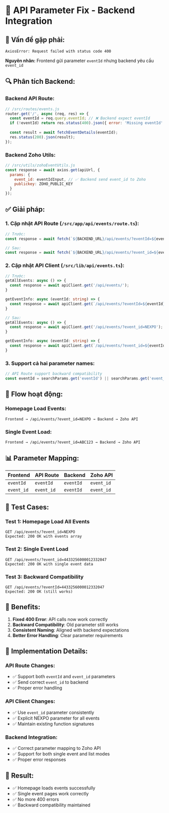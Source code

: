 # 🔧 API Parameter Fix - Backend Integration

## 🐛 **Vấn đề gặp phải:**

```
AxiosError: Request failed with status code 400
```

**Nguyên nhân:** Frontend gửi parameter `eventId` nhưng backend yêu cầu `event_id`

## 🔍 **Phân tích Backend:**

### **Backend API Route:**
```javascript
// /src/routes/events.js
router.get('/', async (req, res) => {
  const eventId = req.query.eventId; // ❌ Backend expect eventId
  if (!eventId) return res.status(400).json({ error: 'Missing eventId' });
  
  const result = await fetchEventDetails(eventId);
  res.status(200).json(result);
});
```

### **Backend Zoho Utils:**
```javascript
// /src/utils/zohoEventUtils.js
const response = await axios.get(apiUrl, {
  params: {
    event_id: eventIdInput, // ✅ Backend send event_id to Zoho
    publickey: ZOHO_PUBLIC_KEY
  }
});
```

## ✅ **Giải pháp:**

### **1. Cập nhật API Route (`/src/app/api/events/route.ts`):**

```typescript
// Trước:
const response = await fetch(`${BACKEND_URL}/api/events/?eventId=${eventId}`);

// Sau:
const response = await fetch(`${BACKEND_URL}/api/events/?event_id=${eventId}`);
```

### **2. Cập nhật API Client (`/src/lib/api/events.ts`):**

```typescript
// Trước:
getAllEvents: async () => {
  const response = await apiClient.get('/api/events/');
}

getEventInfo: async (eventId: string) => {
  const response = await apiClient.get(`/api/events/?eventId=${eventId}`);
}

// Sau:
getAllEvents: async () => {
  const response = await apiClient.get('/api/events/?event_id=NEXPO');
}

getEventInfo: async (eventId: string) => {
  const response = await apiClient.get(`/api/events/?event_id=${eventId}`);
}
```

### **3. Support cả hai parameter names:**

```typescript
// API Route support backward compatibility
const eventId = searchParams.get('eventId') || searchParams.get('event_id');
```

## 🔄 **Flow hoạt động:**

### **Homepage Load Events:**
```
Frontend → /api/events/?event_id=NEXPO → Backend → Zoho API
```

### **Single Event Load:**
```
Frontend → /api/events/?event_id=ABC123 → Backend → Zoho API
```

## 📊 **Parameter Mapping:**

| Frontend | API Route | Backend | Zoho API |
|----------|-----------|---------|----------|
| `eventId` | `eventId` | `eventId` | `event_id` |
| `event_id` | `event_id` | `eventId` | `event_id` |

## 🎯 **Test Cases:**

### **Test 1: Homepage Load All Events**
```
GET /api/events/?event_id=NEXPO
Expected: 200 OK with events array
```

### **Test 2: Single Event Load**
```
GET /api/events/?event_id=4433256000012332047
Expected: 200 OK with single event data
```

### **Test 3: Backward Compatibility**
```
GET /api/events/?eventId=4433256000012332047
Expected: 200 OK (still works)
```

## 🚀 **Benefits:**

1. **Fixed 400 Error**: API calls now work correctly
2. **Backward Compatibility**: Old parameter still works
3. **Consistent Naming**: Aligned with backend expectations
4. **Better Error Handling**: Clear parameter requirements

## 🔧 **Implementation Details:**

### **API Route Changes:**
- ✅ Support both `eventId` and `event_id` parameters
- ✅ Send correct `event_id` to backend
- ✅ Proper error handling

### **API Client Changes:**
- ✅ Use `event_id` parameter consistently
- ✅ Explicit NEXPO parameter for all events
- ✅ Maintain existing function signatures

### **Backend Integration:**
- ✅ Correct parameter mapping to Zoho API
- ✅ Support for both single event and list modes
- ✅ Proper error responses

## 🎉 **Result:**

- ✅ Homepage loads events successfully
- ✅ Single event pages work correctly
- ✅ No more 400 errors
- ✅ Backward compatibility maintained 